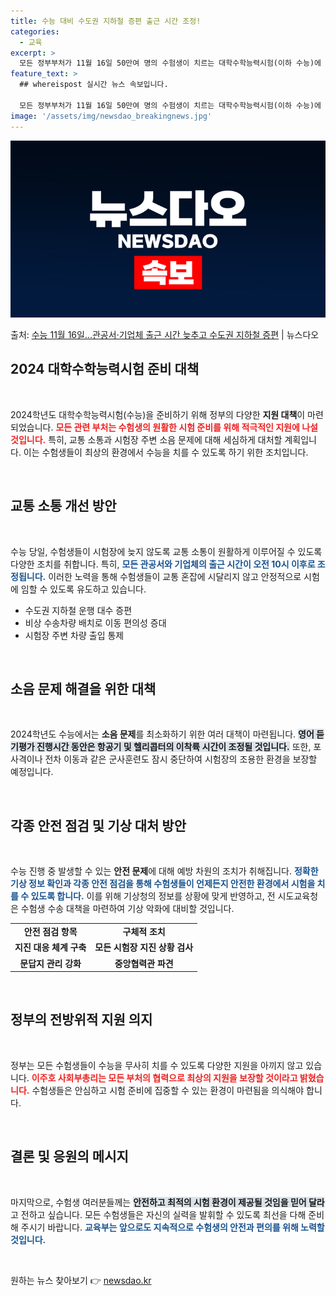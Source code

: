 ```yaml
---
title: 수능 대비 수도권 지하철 증편 출근 시간 조정!
categories:
  - 교육
excerpt: >
  모든 정부부처가 11월 16일 50만여 명의 수험생이 치르는 대학수학능력시험(이하 수능)에 대비해 적극 지원…
feature_text: >
  ## whereispost 실시간 뉴스 속보입니다.

  모든 정부부처가 11월 16일 50만여 명의 수험생이 치르는 대학수학능력시험(이하 수능)에 대비해 적극 지원…
image: '/assets/img/newsdao_breakingnews.jpg'
---
```


![뉴스다오 속보](/assets/img/newsdao_breakingnews.jpg)

<p>출처: <a href="https://newsdao.kr/2189" rel="dofollow">수능 11월 16일…관공서·기업체 출근 시간 늦추고 수도권 지하철 증편</a> | 뉴스다오</p>

<h2 data-ke-size="size26">2024 대학수학능력시험 준비 대책</h2>

<p data-ke-size="size16">&nbsp;</p>

2024학년도 대학수학능력시험(수능)을 준비하기 위해 정부의 다양한 **지원 대책**이 마련되었습니다. <b><span style="color: #ee2323;">모든 관련 부처는 수험생의 원활한 시험 준비를 위해 적극적인 지원에 나설 것입니다.</span></b> 특히, 교통 소통과 시험장 주변 소음 문제에 대해 세심하게 대처할 계획입니다. 이는 수험생들이 최상의 환경에서 수능을 치를 수 있도록 하기 위한 조치입니다. 

<p data-ke-size="size16">&nbsp;</p>

<h2 data-ke-size="size26">교통 소통 개선 방안</h2>

<p data-ke-size="size16">&nbsp;</p>

수능 당일, 수험생들이 시험장에 늦지 않도록 교통 소통이 원활하게 이루어질 수 있도록 다양한 조치를 취합니다. 특히, <b><span style="color: #1a5490;">모든 관공서와 기업체의 출근 시간이 오전 10시 이후로 조정됩니다.</span></b> 이러한 노력을 통해 수험생들이 교통 혼잡에 시달리지 않고 안정적으로 시험에 임할 수 있도록 유도하고 있습니다. 

<ul>
    <li>수도권 지하철 운행 대수 증편</li>
    <li>비상 수송차량 배치로 이동 편의성 증대</li>
    <li>시험장 주변 차량 출입 통제</li>
</ul>

<p data-ke-size="size16">&nbsp;</p>

<h2 data-ke-size="size26">소음 문제 해결을 위한 대책</h2>

<p data-ke-size="size16">&nbsp;</p>

2024학년도 수능에서는 **소음 문제**를 최소화하기 위한 여러 대책이 마련됩니다. <b><span style="background-color: #21538527;">영어 듣기평가 진행시간 동안은 항공기 및 헬리콥터의 이착륙 시간이 조정될 것입니다.</span></b> 또한, 포 사격이나 전차 이동과 같은 군사훈련도 잠시 중단하여 시험장의 조용한 환경을 보장할 예정입니다. 

<p data-ke-size="size16">&nbsp;</p>

<h2 data-ke-size="size26">각종 안전 점검 및 기상 대처 방안</h2>

<p data-ke-size="size16">&nbsp;</p>

수능 진행 중 발생할 수 있는 **안전 문제**에 대해 예방 차원의 조치가 취해집니다. <b><span style="color: #1a5490;">정확한 기상 정보 확인과 각종 안전 점검을 통해 수험생들이 언제든지 안전한 환경에서 시험을 치를 수 있도록 합니다.</span></b> 이를 위해 기상청의 정보를 상황에 맞게 반영하고, 전 시도교육청은 수험생 수송 대책을 마련하여 기상 악화에 대비할 것입니다. 

<table>
    <tr>
        <td style="text-align: center; height: 17px;"><b>안전 점검 항목</b></td>
        <td style="text-align: center; height: 17px;"><b>구체적 조치</b></td>
    </tr>
    <tr>
        <td style="text-align: center; height: 17px;"><b>지진 대응 체계 구축</b></td>
        <td style="text-align: center; height: 17px;"><b>모든 시험장 지진 상황 검사</b></td>
    </tr>
    <tr>
        <td style="text-align: center; height: 17px;"><b>문답지 관리 강화</b></td>
        <td style="text-align: center; height: 17px;"><b>중앙협력관 파견</b></td>
    </tr>
</table>

<p data-ke-size="size16">&nbsp;</p>

<h2 data-ke-size="size26">정부의 전방위적 지원 의지</h2>

<p data-ke-size="size16">&nbsp;</p>

정부는 모든 수험생들이 수능을 무사히 치를 수 있도록 다양한 지원을 아끼지 않고 있습니다. <b><span style="color: #ee2323;">이주호 사회부총리는 모든 부처의 협력으로 최상의 지원을 보장할 것이라고 밝혔습니다.</span></b> 수험생들은 안심하고 시험 준비에 집중할 수 있는 환경이 마련됨을 의식해야 합니다. 

<p data-ke-size="size16">&nbsp;</p>

<h2 data-ke-size="size26">결론 및 응원의 메시지</h2>

<p data-ke-size="size16">&nbsp;</p>

마지막으로, 수험생 여러분들께는 <b><span style="background-color: #21538527;">안전하고 최적의 시험 환경이 제공될 것임을 믿어 달라</span></b>고 전하고 싶습니다. 모든 수험생들은 자신의 실력을 발휘할 수 있도록 최선을 다해 준비해 주시기 바랍니다. <b><span style="color: #1a5490;">교육부는 앞으로도 지속적으로 수험생의 안전과 편의를 위해 노력할 것입니다.</span></b>

<p data-ke-size="size16">&nbsp;</p> 

원하는 뉴스 찾아보기 👉 <a href="https://newsdao.kr" rel="dofollow">newsdao.kr</a>


